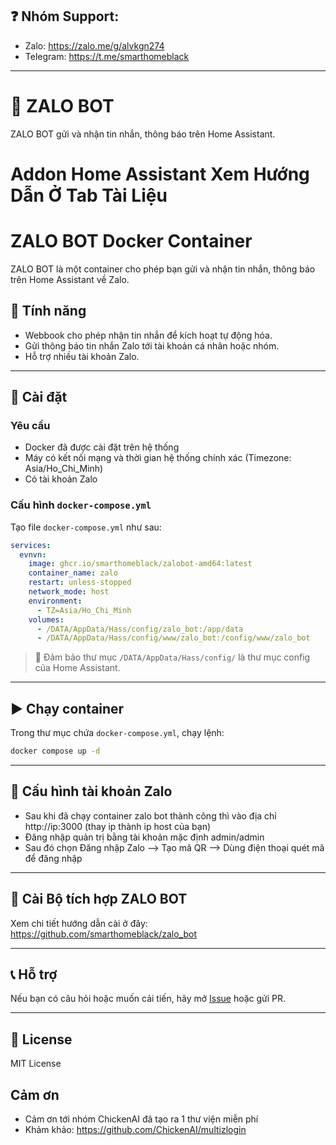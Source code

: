 ## ❓ Nhóm Support:
- Zalo: https://zalo.me/g/alvkgn274
- Telegram: https://t.me/smarthomeblack

---

# 🤖 ZALO BOT

ZALO BOT gửi và nhận tin nhắn, thông báo trên Home Assistant.

# Addon Home Assistant Xem Hướng Dẫn Ở Tab Tài Liệu

# ZALO BOT Docker Container

ZALO BOT là một container cho phép bạn gửi và nhận tin nhắn, thông báo trên Home Assistant về Zalo.

## 🧰 Tính năng

- Webbook cho phép nhận tin nhắn để kích hoạt tự động hóa.
- Gửi thông báo tin nhắn Zalo tới tài khoản cá nhân hoặc nhóm.
- Hỗ trợ nhiều tài khoản Zalo.

---

## 🚀 Cài đặt

### Yêu cầu

- Docker đã được cài đặt trên hệ thống
- Máy có kết nối mạng và thời gian hệ thống chính xác (Timezone: Asia/Ho_Chi_Minh)
- Có tài khoản Zalo

### Cấu hình `docker-compose.yml`

Tạo file `docker-compose.yml` như sau:

```yaml
services:
  evnvn:
    image: ghcr.io/smarthomeblack/zalobot-amd64:latest
    container_name: zalo
    restart: unless-stopped
    network_mode: host
    environment:
      - TZ=Asia/Ho_Chi_Minh
    volumes:
      - /DATA/AppData/Hass/config/zalo_bot:/app/data
      - /DATA/AppData/Hass/config/www/zalo_bot:/config/www/zalo_bot
```

> 📁 Đảm bảo thư mục `/DATA/AppData/Hass/config/` là thư mục config của Home Assistant.


---

## ▶️ Chạy container

Trong thư mục chứa `docker-compose.yml`, chạy lệnh:

```bash
docker compose up -d
```

---

## 📡 Cấu hình tài khoản Zalo

- Sau khi đã chạy container zalo bot thành công thì vào địa chỉ http://ip:3000 (thay ip thành ip host của bạn)
- Đăng nhập quản trị bằng tài khoản mặc định admin/admin
- Sau đó chọn Đăng nhập Zalo --> Tạo mã QR --> Dùng điện thoại quét mã để đăng nhập

---

## 📡 Cài Bộ tích hợp ZALO BOT

Xem chi tiết hướng dẫn cài ở đây: https://github.com/smarthomeblack/zalo_bot

---

## 📞 Hỗ trợ

Nếu bạn có câu hỏi hoặc muốn cải tiến, hãy mở [Issue](https://github.com/smarthomeblack/hass-addon/zalo_bot/issues) hoặc gửi PR.

---

## 🧾 License

MIT License

## Cảm ơn
- Cảm ơn tới nhóm ChickenAI đã tạo ra 1 thư viện miễn phí
- Khảm khảo: https://github.com/ChickenAI/multizlogin